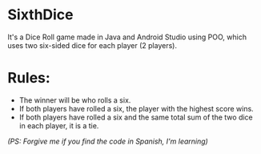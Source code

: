 # SixthDice
It's a Dice Roll game made in Java and Android Studio using POO, which uses two six-sided dice for each player (2 players). 



# Rules:

+ The winner will be who rolls a six.
+ If both players have rolled a six, the player with the highest score wins.
+ If both players have rolled a six and the same total sum of the two dice in each player, it is a tie.


*(PS: Forgive me if you find the code in Spanish, I'm learning)*
